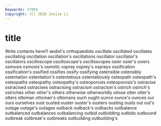 ```yaml
---
Keywords: 27994
Copyright: (C) 2020 Junjie Li
---
```


# title

Write contents here!!!
aedist's 
orthopaedists 
oscillate 
oscillated
oscillates 
oscillating 
oscillation 
oscillation's 
oscillations 
oscillator 
oscillator's 
oscillators 
oscilloscope 
oscilloscope's
oscilloscopes 
osier 
osier's 
osiers 
osmosis 
osmosis's 
osmotic 
osprey 
osprey's 
ospreys
ossification 
ossification's 
ossified 
ossifies 
ossify 
ossifying 
ostensible 
ostensibly 
ostentation 
ostentation's
ostentatious 
ostentatiously 
osteopath 
osteopath's 
osteopaths 
osteopathy 
osteopathy's 
osteoporosis 
osteoporosis's 
ostracise
ostracised 
ostracises 
ostracising 
ostracism 
ostracism's 
ostrich 
ostrich's 
ostriches 
other 
other's
others 
otherwise 
otherworldly 
otiose 
otter 
otter's 
otters 
ottoman 
ottoman's 
ottomans
ouch 
ought 
ounce 
ounce's 
ounces 
our 
ours 
ourselves 
oust 
ousted
ouster 
ouster's 
ousters 
ousting 
ousts 
out 
out's 
outage 
outage's 
outages
outback 
outback's 
outbacks 
outbalance 
outbalanced 
outbalances 
outbalancing 
outbid 
outbidding 
outbids
outbound 
outbreak 
outbreak's 
outbreaks 
outbuilding 
outbuilding's 
